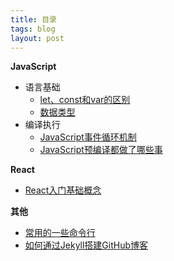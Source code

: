 ```yaml
---
title: 目录
tags: blog
layout: post
---
```


**JavaScript**

- 语言基础
  - [let、const和var的区别](https://moxiaodegu.github.io/2021/01/let-var/)
  - [数据类型](https://moxiaodegu.github.io/2021/03/dataType/)
- 编译执行
  - [JavaScript事件循环机制](https://moxiaodegu.github.io/2021/01/eventloop/)
  - [JavaScript预编译都做了哪些事](https://moxiaodegu.github.io/2021/01/precompile/)

<!-- - [new运算符到底做了什么](https://moxiaodegu.github.io/2020/12/new/) -->

**React**

- [React入门基础概念](https://moxiaodegu.github.io/2020/12/react-basics/)

<!-- **npm/yarn** -->

<!-- **git** -->

**其他**

- [常用的一些命令行](https://moxiaodegu.github.io/2020/03/tools-commoncmd/)
- [如何通过Jekyll搭建GitHub博客](https://moxiaodegu.github.io/2020/11/build-blog/)